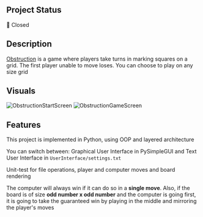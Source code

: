## Project Status
🔴 Closed

## Description
[Obstruction](http://www.papg.com/show?2XMX) is a game where players take turns in marking squares on a grid. The first player unable to move loses. You can choose to play on any size grid

## Visuals
![ObstructionStartScreen](https://github.com/DanLaurentiu1/Obstruction/assets/91523577/8ce4eb84-7a78-4b1d-97ef-8e37223fd281)
![ObstructionGameScreen](https://github.com/DanLaurentiu1/Obstruction/assets/91523577/0e106e5c-a950-4052-8edb-6d0ec4b7988d)

## Features
This project is implemented in Python, using OOP and layered architecture

You can switch between: Graphical User Interface in PySimpleGUI and Text User Interface in ```UserInterface/settings.txt```

Unit-test for file operations, player and computer moves and board rendering

The computer will always win if it can do so in a **single move**. Also, if the board is of size **odd number x odd number** and the computer is going first, it is going to take the guaranteed win by playing in the middle and mirroring the player's moves
